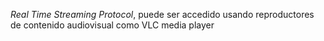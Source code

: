 _Real Time Streaming Protocol_, puede ser accedido usando reproductores de contenido audiovisual como VLC media player